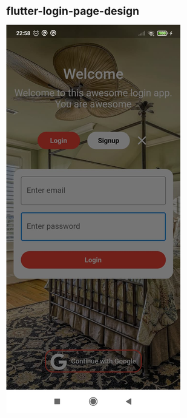 # flutter-login-page-design

![flutter-login-page-design](https://github.com/dursunkatar/flutter-login-page-design/blob/main/screen.jpg)
